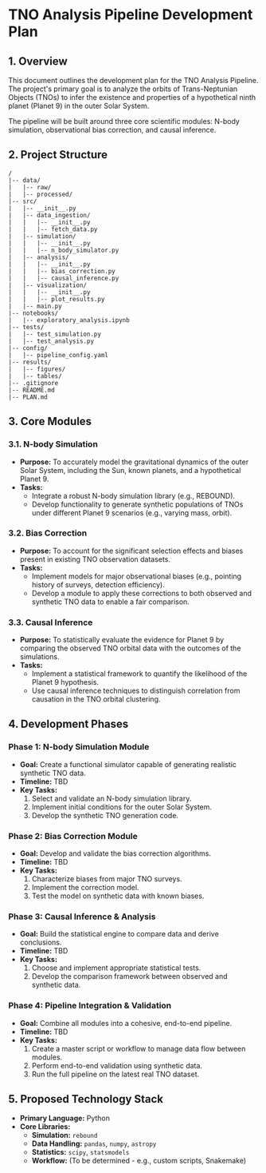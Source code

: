 # TNO Analysis Pipeline Development Plan

## 1. Overview

This document outlines the development plan for the TNO Analysis Pipeline. The project's primary goal is to analyze the orbits of Trans-Neptunian Objects (TNOs) to infer the existence and properties of a hypothetical ninth planet (Planet 9) in the outer Solar System.

The pipeline will be built around three core scientific modules: N-body simulation, observational bias correction, and causal inference.

## 2. Project Structure

```
/
|-- data/
|   |-- raw/
|   |-- processed/
|-- src/
|   |-- __init__.py
|   |-- data_ingestion/
|   |   |-- __init__.py
|   |   |-- fetch_data.py
|   |-- simulation/
|   |   |-- __init__.py
|   |   |-- n_body_simulator.py
|   |-- analysis/
|   |   |-- __init__.py
|   |   |-- bias_correction.py
|   |   |-- causal_inference.py
|   |-- visualization/
|   |   |-- __init__.py
|   |   |-- plot_results.py
|   |-- main.py
|-- notebooks/
|   |-- exploratory_analysis.ipynb
|-- tests/
|   |-- test_simulation.py
|   |-- test_analysis.py
|-- config/
|   |-- pipeline_config.yaml
|-- results/
|   |-- figures/
|   |-- tables/
|-- .gitignore
|-- README.md
|-- PLAN.md
```

## 3. Core Modules

### 3.1. N-body Simulation
- **Purpose:** To accurately model the gravitational dynamics of the outer Solar System, including the Sun, known planets, and a hypothetical Planet 9.
- **Tasks:**
    - Integrate a robust N-body simulation library (e.g., REBOUND).
    - Develop functionality to generate synthetic populations of TNOs under different Planet 9 scenarios (e.g., varying mass, orbit).

### 3.2. Bias Correction
- **Purpose:** To account for the significant selection effects and biases present in existing TNO observation datasets.
- **Tasks:**
    - Implement models for major observational biases (e.g., pointing history of surveys, detection efficiency).
    - Develop a module to apply these corrections to both observed and synthetic TNO data to enable a fair comparison.

### 3.3. Causal Inference
- **Purpose:** To statistically evaluate the evidence for Planet 9 by comparing the observed TNO orbital data with the outcomes of the simulations.
- **Tasks:**
    - Implement a statistical framework to quantify the likelihood of the Planet 9 hypothesis.
    - Use causal inference techniques to distinguish correlation from causation in the TNO orbital clustering.

## 4. Development Phases

### Phase 1: N-body Simulation Module
- **Goal:** Create a functional simulator capable of generating realistic synthetic TNO data.
- **Timeline:** TBD
- **Key Tasks:**
    1. Select and validate an N-body simulation library.
    2. Implement initial conditions for the outer Solar System.
    3. Develop the synthetic TNO generation code.

### Phase 2: Bias Correction Module
- **Goal:** Develop and validate the bias correction algorithms.
- **Timeline:** TBD
- **Key Tasks:**
    1. Characterize biases from major TNO surveys.
    2. Implement the correction model.
    3. Test the model on synthetic data with known biases.

### Phase 3: Causal Inference & Analysis
- **Goal:** Build the statistical engine to compare data and derive conclusions.
- **Timeline:** TBD
- **Key Tasks:**
    1. Choose and implement appropriate statistical tests.
    2. Develop the comparison framework between observed and synthetic data.

### Phase 4: Pipeline Integration & Validation
- **Goal:** Combine all modules into a cohesive, end-to-end pipeline.
- **Timeline:** TBD
- **Key Tasks:**
    1. Create a master script or workflow to manage data flow between modules.
    2. Perform end-to-end validation using synthetic data.
    3. Run the full pipeline on the latest real TNO dataset.

## 5. Proposed Technology Stack
- **Primary Language:** Python
- **Core Libraries:**
    - **Simulation:** `rebound`
    - **Data Handling:** `pandas`, `numpy`, `astropy`
    - **Statistics:** `scipy`, `statsmodels`
    - **Workflow:** (To be determined - e.g., custom scripts, Snakemake)